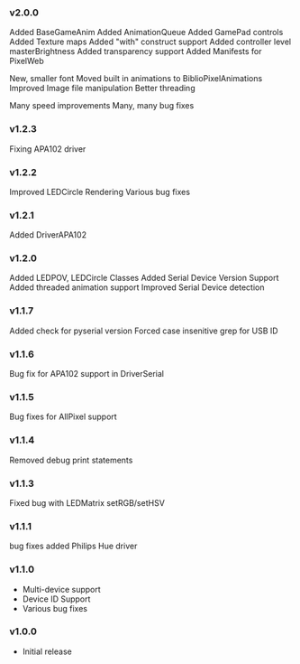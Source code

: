 ### v2.0.0
Added BaseGameAnim
Added AnimationQueue
Added GamePad controls
Added Texture maps
Added "with" construct support
Added controller level masterBrightness
Added transparency support
Added Manifests for PixelWeb

New, smaller font
Moved built in animations to BiblioPixelAnimations
Improved Image file manipulation
Better threading

Many speed improvements
Many, many bug fixes


### v1.2.3
Fixing APA102 driver

### v1.2.2
Improved LEDCircle Rendering
Various bug fixes

### v1.2.1
Added DriverAPA102

### v1.2.0
Added LEDPOV, LEDCircle Classes
Added Serial Device Version Support
Added threaded animation support
Improved Serial Device detection

### v1.1.7
Added check for pyserial version
Forced case insenitive grep for USB ID

### v1.1.6
Bug fix for APA102 support in DriverSerial

### v1.1.5
Bug fixes for AllPixel support

### v1.1.4
Removed debug print statements

### v1.1.3
Fixed bug with LEDMatrix setRGB/setHSV

### v1.1.1
bug fixes
added Philips Hue driver

### v1.1.0
- Multi-device support
- Device ID Support
- Various bug fixes

### v1.0.0
- Initial release

